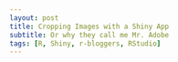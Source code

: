 ```yaml
---
layout: post
title: Cropping Images with a Shiny App
subtitle: Or why they call me Mr. Adobe
tags: [R, Shiny, r-bloggers, RStudio]
---
```

